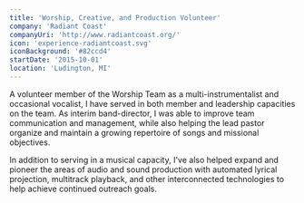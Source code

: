 ```yaml
---
title: 'Worship, Creative, and Production Volunteer'
company: 'Radiant Coast'
companyUri: 'http://www.radiantcoast.org/'
icon: 'experience-radiantcoast.svg'
iconBackground: '#82ccd4'
startDate: '2015-10-01'
location: 'Ludington, MI'
---
```


A volunteer member of the Worship Team as a multi-instrumentalist and
occasional vocalist, I have served in both member and leadership
capacities on the team. As interim band-director, I was able to improve team
communication and management, while also helping the lead pastor organize
and maintain a growing repertoire of songs and missional objectives.

In addition to serving in a musical capacity, I've also helped expand and
pioneer the areas of audio and sound production with automated lyrical
projection, multitrack playback, and other interconnected technologies to
help achieve continued outreach goals.
